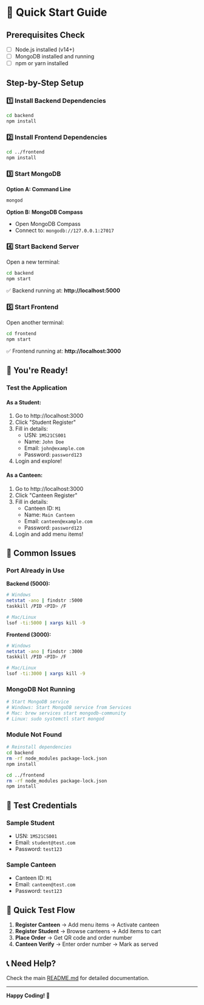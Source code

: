 # 🚀 Quick Start Guide

## Prerequisites Check
- [ ] Node.js installed (v14+)
- [ ] MongoDB installed and running
- [ ] npm or yarn installed

## Step-by-Step Setup

### 1️⃣ Install Backend Dependencies
```bash
cd backend
npm install
```

### 2️⃣ Install Frontend Dependencies
```bash
cd ../frontend
npm install
```

### 3️⃣ Start MongoDB
**Option A: Command Line**
```bash
mongod
```

**Option B: MongoDB Compass**
- Open MongoDB Compass
- Connect to: `mongodb://127.0.0.1:27017`

### 4️⃣ Start Backend Server
Open a new terminal:
```bash
cd backend
npm start
```
✅ Backend running at: **http://localhost:5000**

### 5️⃣ Start Frontend
Open another terminal:
```bash
cd frontend
npm start
```
✅ Frontend running at: **http://localhost:3000**

## 🎉 You're Ready!

### Test the Application

#### As a Student:
1. Go to http://localhost:3000
2. Click "Student Register"
3. Fill in details:
   - USN: `1MS21CS001`
   - Name: `John Doe`
   - Email: `john@example.com`
   - Password: `password123`
4. Login and explore!

#### As a Canteen:
1. Go to http://localhost:3000
2. Click "Canteen Register"
3. Fill in details:
   - Canteen ID: `M1`
   - Name: `Main Canteen`
   - Email: `canteen@example.com`
   - Password: `password123`
4. Login and add menu items!

## 🔧 Common Issues

### Port Already in Use
**Backend (5000):**
```bash
# Windows
netstat -ano | findstr :5000
taskkill /PID <PID> /F

# Mac/Linux
lsof -ti:5000 | xargs kill -9
```

**Frontend (3000):**
```bash
# Windows
netstat -ano | findstr :3000
taskkill /PID <PID> /F

# Mac/Linux
lsof -ti:3000 | xargs kill -9
```

### MongoDB Not Running
```bash
# Start MongoDB service
# Windows: Start MongoDB service from Services
# Mac: brew services start mongodb-community
# Linux: sudo systemctl start mongod
```

### Module Not Found
```bash
# Reinstall dependencies
cd backend
rm -rf node_modules package-lock.json
npm install

cd ../frontend
rm -rf node_modules package-lock.json
npm install
```

## 📝 Test Credentials

### Sample Student
- USN: `1MS21CS001`
- Email: `student@test.com`
- Password: `test123`

### Sample Canteen
- Canteen ID: `M1`
- Email: `canteen@test.com`
- Password: `test123`

## 🎯 Quick Test Flow

1. **Register Canteen** → Add menu items → Activate canteen
2. **Register Student** → Browse canteens → Add items to cart
3. **Place Order** → Get QR code and order number
4. **Canteen Verify** → Enter order number → Mark as served

## 📞 Need Help?

Check the main [README.md](README.md) for detailed documentation.

---

**Happy Coding! 🎉**
